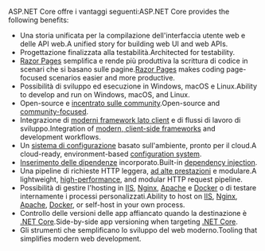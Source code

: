 <span data-ttu-id="1173e-101">ASP.NET Core offre i vantaggi seguenti:</span><span class="sxs-lookup"><span data-stu-id="1173e-101">ASP.NET Core provides the following benefits:</span></span>

* <span data-ttu-id="1173e-102">Una storia unificata per la compilazione dell'interfaccia utente web e delle API web.</span><span class="sxs-lookup"><span data-stu-id="1173e-102">A unified story for building web UI and web APIs.</span></span>
* <span data-ttu-id="1173e-103">Progettazione finalizzata alla testabilità.</span><span class="sxs-lookup"><span data-stu-id="1173e-103">Architected for testability.</span></span>
* <span data-ttu-id="1173e-104">[Razor Pages](xref:razor-pages/index) semplifica e rende più produttiva la scrittura di codice in scenari che si basano sulle pagine.</span><span class="sxs-lookup"><span data-stu-id="1173e-104">[Razor Pages](xref:razor-pages/index) makes coding page-focused scenarios easier and more productive.</span></span>
* <span data-ttu-id="1173e-105">Possibilità di sviluppo ed esecuzione in Windows, macOS e Linux.</span><span class="sxs-lookup"><span data-stu-id="1173e-105">Ability to develop and run on Windows, macOS, and Linux.</span></span>
* <span data-ttu-id="1173e-106">Open-source e [incentrato sulle community](https://live.asp.net/).</span><span class="sxs-lookup"><span data-stu-id="1173e-106">Open-source and [community-focused](https://live.asp.net/).</span></span>
* <span data-ttu-id="1173e-107">Integrazione di [moderni framework lato client](xref:blazor/index) e di flussi di lavoro di sviluppo.</span><span class="sxs-lookup"><span data-stu-id="1173e-107">Integration of [modern, client-side frameworks](xref:blazor/index) and development workflows.</span></span>
* <span data-ttu-id="1173e-108">Un [sistema di configurazione](xref:fundamentals/configuration/index) basato sull'ambiente, pronto per il cloud.</span><span class="sxs-lookup"><span data-stu-id="1173e-108">A cloud-ready, environment-based [configuration system](xref:fundamentals/configuration/index).</span></span>
* <span data-ttu-id="1173e-109">[Inserimento delle dipendenze](xref:fundamentals/dependency-injection) incorporato.</span><span class="sxs-lookup"><span data-stu-id="1173e-109">Built-in [dependency injection](xref:fundamentals/dependency-injection).</span></span>
* <span data-ttu-id="1173e-110">Una pipeline di richieste HTTP leggera, [ad alte prestazioni](https://github.com/aspnet/benchmarks) e modulare.</span><span class="sxs-lookup"><span data-stu-id="1173e-110">A lightweight, [high-performance](https://github.com/aspnet/benchmarks), and modular HTTP request pipeline.</span></span>
* <span data-ttu-id="1173e-111">Possibilità di gestire l'hosting in [IIS](xref:host-and-deploy/iis/index), [Nginx](xref:host-and-deploy/linux-nginx), [Apache](xref:host-and-deploy/linux-apache) e [Docker](xref:host-and-deploy/docker/index) o di testare internamente i processi personalizzati.</span><span class="sxs-lookup"><span data-stu-id="1173e-111">Ability to host on [IIS](xref:host-and-deploy/iis/index), [Nginx](xref:host-and-deploy/linux-nginx), [Apache](xref:host-and-deploy/linux-apache), [Docker](xref:host-and-deploy/docker/index), or self-host in your own process.</span></span>
* <span data-ttu-id="1173e-112">Controllo delle versioni delle app affiancato quando la destinazione è [.NET Core](/dotnet/articles/standard/choosing-core-framework-server).</span><span class="sxs-lookup"><span data-stu-id="1173e-112">Side-by-side app versioning when targeting [.NET Core](/dotnet/articles/standard/choosing-core-framework-server).</span></span>
* <span data-ttu-id="1173e-113">Gli strumenti che semplificano lo sviluppo del web moderno.</span><span class="sxs-lookup"><span data-stu-id="1173e-113">Tooling that simplifies modern web development.</span></span>
